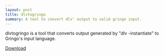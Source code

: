 ```yaml
---
layout: post
title: dlvtogringo
summary: A tool to convert dlv' output to valid gringo input.
---
```

dlvtogringo is a tool that converts output generated by "dlv -instantiate" to Gringo's input language.

[Download](http://sourceforge.net/p/potassco/code/HEAD/tree/trunk/dlvtogringo)
